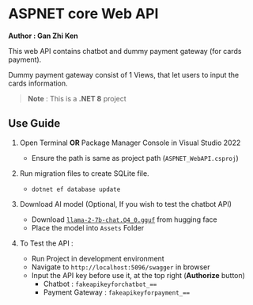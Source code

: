 # ASPNET core Web API

**Author : Gan Zhi Ken**

This web API contains chatbot and dummy payment gateway (for cards payment).

Dummy payment gateway consist of 1 Views, that let users to input the cards information.

> **Note** : This is a **.NET 8** project

## Use Guide

1. Open Terminal **OR** Package Manager Console in Visual Studio 2022 

   - Ensure the path is same as project path (`ASPNET_WebAPI.csproj`)

2. Run migration files to create SQLite file.

   - `dotnet ef database update` 

3. Download AI model (Optional, If you wish to test the chatbot API)

   - Download [`llama-2-7b-chat.Q4_0.gguf`](https://huggingface.co/TheBloke/Llama-2-7B-Chat-GGUF/tree/main?show_file_info=llama-2-7b-chat.Q4_0.gguf) from hugging face
   - Place the model into `Assets` Folder 

4. To Test the API : 

   - Run Project in development environment
   - Navigate to `http://localhost:5096/swagger` in browser
   - Input the API key before use it, at the top right (**Authorize** button)
     - Chatbot : `fakeapikeyforchatbot_==`
     - Payment Gateway : `fakeapikeyforpayment_==`

   

